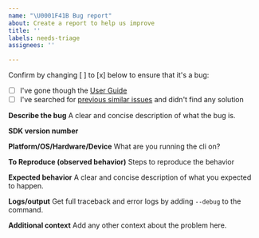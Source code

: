 ```yaml
---
name: "\U0001F41B Bug report"
about: Create a report to help us improve
title: ''
labels: needs-triage
assignees: ''

---
```


Confirm by changing [ ] to [x] below to ensure that it's a bug:
- [ ] I've gone though the [User Guide](google.com)
- [ ] I've searched for [previous similar issues](https://github.com/issues) and didn't find any solution

**Describe the bug**
A clear and concise description of what the bug is.

**SDK version number**

**Platform/OS/Hardware/Device**
What are you running the cli on?

**To Reproduce (observed behavior)**
Steps to reproduce the behavior

**Expected behavior**
A clear and concise description of what you expected to happen.

**Logs/output**
Get full traceback and error logs by adding `--debug` to the command.

**Additional context**
Add any other context about the problem here.
